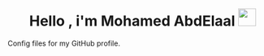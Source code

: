<h1 align="center">&emsp;Hello , i'm Mohamed AbdElaal <img width="35" src="https://c.tenor.com/nebZyl8oN7IAAAAi/wave-hello.gif"></h1>

Config files for my GitHub profile.
